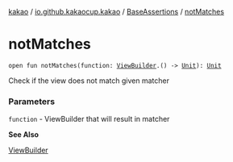 [kakao](../../index.md) / [io.github.kakaocup.kakao](../index.md) / [BaseAssertions](index.md) / [notMatches](./not-matches.md)

# notMatches

`open fun notMatches(function: `[`ViewBuilder`](../-view-builder/index.md)`.() -> `[`Unit`](https://kotlinlang.org/api/latest/jvm/stdlib/kotlin/-unit/index.html)`): `[`Unit`](https://kotlinlang.org/api/latest/jvm/stdlib/kotlin/-unit/index.html)

Check if the view does not match given matcher

### Parameters

`function` - ViewBuilder that will result in matcher

**See Also**

[ViewBuilder](../-view-builder/index.md)

